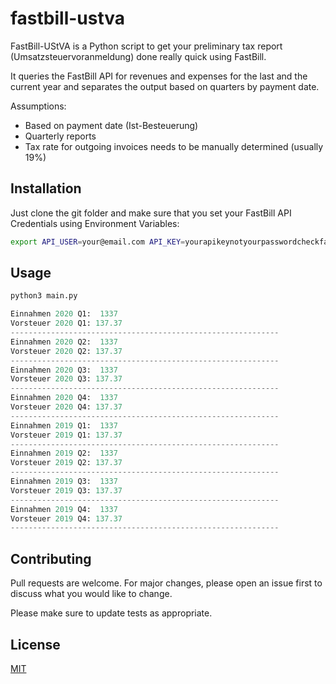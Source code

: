 # fastbill-ustva

FastBill-UStVA is a Python script to get your preliminary tax report (Umsatzsteuervoranmeldung) done really quick using FastBill. 

It queries the FastBill API for revenues and expenses for the last and the current year and separates the output based on quarters by payment date.

Assumptions:

  - Based on payment date (Ist-Besteuerung)
  - Quarterly reports
  - Tax rate for outgoing invoices needs to be manually determined (usually 19%)


## Installation

Just clone the git folder and make sure that you set your FastBill API Credentials using Environment Variables:
 

```bash
export API_USER=your@email.com API_KEY=yourapikeynotyourpasswordcheckfastbillsettings
```

## Usage

```python
python3 main.py
```

```python
Einnahmen 2020 Q1:  1337
Vorsteuer 2020 Q1: 137.37
------------------------------------------------------------
Einnahmen 2020 Q2:  1337
Vorsteuer 2020 Q2: 137.37
------------------------------------------------------------
Einnahmen 2020 Q3:  1337
Vorsteuer 2020 Q3: 137.37
------------------------------------------------------------
Einnahmen 2020 Q4:  1337
Vorsteuer 2020 Q4: 137.37
------------------------------------------------------------
Einnahmen 2019 Q1:  1337
Vorsteuer 2019 Q1: 137.37
------------------------------------------------------------
Einnahmen 2019 Q2:  1337
Vorsteuer 2019 Q2: 137.37
------------------------------------------------------------
Einnahmen 2019 Q3:  1337
Vorsteuer 2019 Q3: 137.37
------------------------------------------------------------
Einnahmen 2019 Q4:  1337
Vorsteuer 2019 Q4: 137.37
------------------------------------------------------------
```

## Contributing
Pull requests are welcome. For major changes, please open an issue first to discuss what you would like to change.

Please make sure to update tests as appropriate.

## License
[MIT](https://choosealicense.com/licenses/mit/)